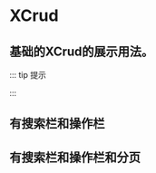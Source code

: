 # XCrud

## 基础的XCrud的展示用法。

::: tip 提示

:::

<preview path="../../examples/crud/basic.vue" class="vp-raw" :source="false" />


## 有搜索栏和操作栏
<preview path="../../examples/crud/search.vue" class="vp-raw" :source="false" />

## 有搜索栏和操作栏和分页
<preview path="../../examples/crud/pagination.vue" class="vp-raw" :source="false" />

<!-- ### 有搜索栏和操作栏和分页和表格
<preview path="../../examples/crud/search-action-pagination-table.vue" class="vp-raw" :source="false" /> -->
